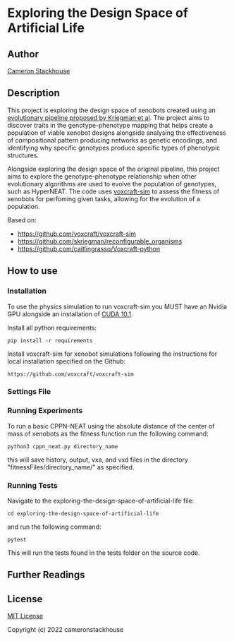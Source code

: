# Exploring the Design Space of Artificial Life

## Author
[Cameron Stackhouse](https://github.com/cameronstackhouse)

## Description
This project is exploring the design space of xenobots created using an [evolutionary pipeline proposed by Kriegman et al](https://cdorgs.github.io/). The project aims to discover traits in the genotype-phenotype mapping that helps create a population of viable xenobot designs alongside analysing the effectiveness of compositional pattern producing networks as genetic encodings, and identifying why specific genotypes produce specific types of phenotypic structures.

Alongside exploring the design space of the original pipeline, this project aims to explore the genotype-phenotype relationship when other evolutionary algorithms are used to evolve the population of genotypes, such as HyperNEAT. The code uses [voxcraft-sim](https://github.com/voxcraft/voxcraft-sim) to assess the fitness of xenobots for perfoming given tasks, allowing for the evolution of a population.

Based on: 
* https://github.com/voxcraft/voxcraft-sim 
* https://github.com/skriegman/reconfigurable_organisms
* https://github.com/caitlingrasso/Voxcraft-python

## How to use

### Installation
To use the physics simulation to run voxcraft-sim you MUST have an Nvidia GPU alongside an installation of [CUDA 10.1](https://developer.nvidia.com/cuda-10.1-download-archive-base).

Install all python requirements:
    
    pip install -r requirements

Install voxcraft-sim for xenobot simulations following the instructions for local installation specified on the Github:

    https://github.com/voxcraft/voxcraft-sim

### Settings File

### Running Experiments
To run a basic CPPN-NEAT using the absolute distance of the center of mass of xenobots as the fitness function run the following command:

    python3 cppn_neat.py directory_name

this will save history, output, vxa, and vxd files in the directory "fitnessFiles/directory_name/" as specified.

### Running Tests
Navigate to the exploring-the-design-space-of-artificial-life file:

    cd exploring-the-design-space-of-artificial-life

and run the following command:

    pytest

This will run the tests found in the tests folder on the source code.

## Further Readings

## License
[MIT License](https://github.com/cameronstackhouse/exploring-the-design-space-of-artificial-life/blob/main/LICENSE)

Copyright (c) 2022 cameronstackhouse
